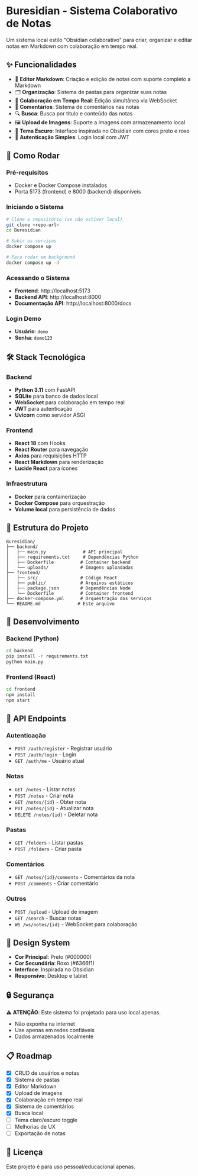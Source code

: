 # Buresidian - Sistema Colaborativo de Notas

Um sistema local estilo "Obsidian colaborativo" para criar, organizar e editar notas em Markdown com colaboração em tempo real.

## ✨ Funcionalidades

- 📝 **Editor Markdown**: Criação e edição de notas com suporte completo a Markdown
- 🗂️ **Organização**: Sistema de pastas para organizar suas notas
- 👥 **Colaboração em Tempo Real**: Edição simultânea via WebSocket
- 💬 **Comentários**: Sistema de comentários nas notas
- 🔍 **Busca**: Busca por título e conteúdo das notas
- 🖼️ **Upload de Imagens**: Suporte a imagens com armazenamento local
- 🌙 **Tema Escuro**: Interface inspirada no Obsidian com cores preto e roxo
- 🔐 **Autenticação Simples**: Login local com JWT

## 🚀 Como Rodar

### Pré-requisitos
- Docker e Docker Compose instalados
- Porta 5173 (frontend) e 8000 (backend) disponíveis

### Iniciando o Sistema

```bash
# Clone o repositório (se não estiver local)
git clone <repo-url>
cd Buresidian

# Subir os serviços
docker compose up

# Para rodar em background
docker compose up -d
```

### Acessando o Sistema

- **Frontend**: http://localhost:5173
- **Backend API**: http://localhost:8000
- **Documentação API**: http://localhost:8000/docs

### Login Demo

- **Usuário**: `demo`
- **Senha**: `demo123`

## 🛠️ Stack Tecnológica

### Backend
- **Python 3.11** com FastAPI
- **SQLite** para banco de dados local
- **WebSocket** para colaboração em tempo real
- **JWT** para autenticação
- **Uvicorn** como servidor ASGI

### Frontend
- **React 18** com Hooks
- **React Router** para navegação
- **Axios** para requisições HTTP
- **React Markdown** para renderização
- **Lucide React** para ícones

### Infraestrutura
- **Docker** para containerização
- **Docker Compose** para orquestração
- **Volume local** para persistência de dados

## 📁 Estrutura do Projeto

```
Buresidian/
├── backend/
│   ├── main.py              # API principal
│   ├── requirements.txt     # Dependências Python
│   ├── Dockerfile          # Container backend
│   └── uploads/            # Imagens uploadadas
├── frontend/
│   ├── src/                # Código React
│   ├── public/             # Arquivos estáticos
│   ├── package.json        # Dependências Node
│   └── Dockerfile          # Container frontend
├── docker-compose.yml      # Orquestração dos serviços
└── README.md              # Este arquivo
```

## 🔧 Desenvolvimento

### Backend (Python)
```bash
cd backend
pip install -r requirements.txt
python main.py
```

### Frontend (React)
```bash
cd frontend
npm install
npm start
```

## 📝 API Endpoints

### Autenticação
- `POST /auth/register` - Registrar usuário
- `POST /auth/login` - Login
- `GET /auth/me` - Usuário atual

### Notas
- `GET /notes` - Listar notas
- `POST /notes` - Criar nota
- `GET /notes/{id}` - Obter nota
- `PUT /notes/{id}` - Atualizar nota
- `DELETE /notes/{id}` - Deletar nota

### Pastas
- `GET /folders` - Listar pastas
- `POST /folders` - Criar pasta

### Comentários
- `GET /notes/{id}/comments` - Comentários da nota
- `POST /comments` - Criar comentário

### Outros
- `POST /upload` - Upload de imagem
- `GET /search` - Buscar notas
- `WS /ws/notes/{id}` - WebSocket para colaboração

## 🎨 Design System

- **Cor Principal**: Preto (#000000)
- **Cor Secundária**: Roxo (#6366f1)
- **Interface**: Inspirada no Obsidian
- **Responsivo**: Desktop e tablet

## 🔒 Segurança

⚠️ **ATENÇÃO**: Este sistema foi projetado para uso local apenas.
- Não exponha na internet
- Use apenas em redes confiáveis
- Dados armazenados localmente

## 📋 Roadmap

- [x] CRUD de usuários e notas
- [x] Sistema de pastas
- [x] Editor Markdown
- [x] Upload de imagens
- [x] Colaboração em tempo real
- [x] Sistema de comentários
- [x] Busca local
- [ ] Tema claro/escuro toggle
- [ ] Melhorias de UX
- [ ] Exportação de notas

## 📄 Licença

Este projeto é para uso pessoal/educacional apenas.
